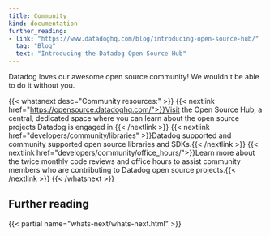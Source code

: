```yaml
---
title: Community
kind: documentation
further_reading:
- link: "https://www.datadoghq.com/blog/introducing-open-source-hub/"
  tag: "Blog"
  text: "Introducing the Datadog Open Source Hub"
---
```


Datadog loves our awesome open source community! We wouldn't be able to do it without you.

{{< whatsnext desc="Community resources:" >}}
    {{< nextlink href="https://opensource.datadoghq.com/">}}Visit the Open Source Hub, a central, dedicated space where you can learn about the open source projects Datadog is engaged in.{{< /nextlink >}}
    {{< nextlink href="developers/community/libraries" >}}Datadog supported and community supported open source libraries and SDKs.{{< /nextlink >}}
    {{< nextlink href="developers/community/office_hours/">}}Learn more about the twice monthly code reviews and office hours to assist community members who are contributing to Datadog open source projects.{{< /nextlink >}}
{{< /whatsnext >}}

## Further reading

{{< partial name="whats-next/whats-next.html" >}}
